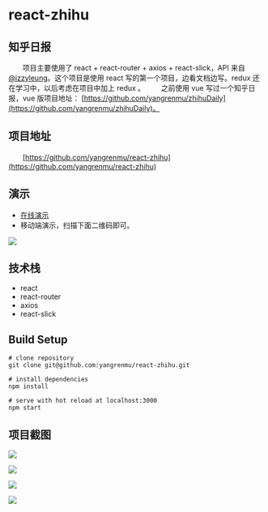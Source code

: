 # react-zhihu
## 知乎日报
　　项目主要使用了 react + react-router + axios + react-slick，API 来自 [@izzyleung](https://github.com/izzyleung/ZhihuDailyPurify/wiki/%E7%9F%A5%E4%B9%8E%E6%97%A5%E6%8A%A5-API-%E5%88%86%E6%9E%90)。这个项目是使用 react 写的第一个项目，边看文档边写。redux 还在学习中，以后考虑在项目中加上 redux 。
　　之前使用 vue 写过一个知乎日报，vue 版项目地址： [https://github.com/yangrenmu/zhihuDaily](https://github.com/yangrenmu/zhihuDaily)。
## 项目地址
 　　[https://github.com/yangrenmu/react-zhihu](https://github.com/yangrenmu/react-zhihu)
## 演示
* [在线演示](https://yangrenmu.github.io/react-zhihu/#/)
* 移动端演示，扫描下面二维码即可。

![](http://upload-images.jianshu.io/upload_images/4928722-141d346d402eab0b.png?imageMogr2/auto-orient/strip%7CimageView2/2/w/1240)

##  技术栈
* react
* react-router
* axios 
* react-slick
## Build Setup

```git
# clone repository
git clone git@github.com:yangrenmu/react-zhihu.git

# install dependencies
npm install

# serve with hot reload at localhost:3000
npm start
```

## 项目截图

![](http://upload-images.jianshu.io/upload_images/4928722-f6848142b7cfe25f.png?imageMogr2/auto-orient/strip%7CimageView2/2/w/1240)

![](http://upload-images.jianshu.io/upload_images/4928722-ef99f1ecad05a8d1.jpg?imageMogr2/auto-orient/strip%7CimageView2/2/w/1240)

![](http://upload-images.jianshu.io/upload_images/4928722-a2942364289c3773.png?imageMogr2/auto-orient/strip%7CimageView2/2/w/1240)

![](http://upload-images.jianshu.io/upload_images/4928722-bd91f0e35a781b18.png?imageMogr2/auto-orient/strip%7CimageView2/2/w/1240)

















　　
